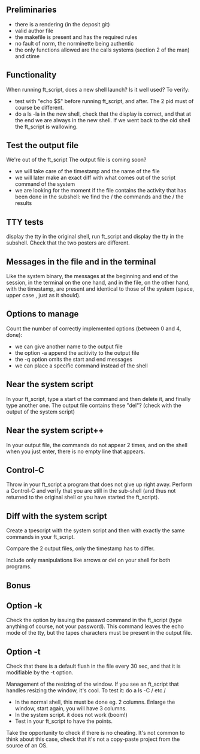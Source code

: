 ## Preliminaries
- there is a rendering (in the deposit git)
- valid author file
- the makefile is present and has the required rules
- no fault of norm, the norminette being authentic
- the only functions allowed are the calls systems (section 2 of the man) and ctime

## Functionality
When running ft_script, does a new shell launch?
Is it well used? To verify:
- test with "echo $$" before running ft_script, and after. The 2 pid must of course be different.
- do a ls -la in the new shell, check that the display is correct, and that at the end we are always in the new shell. If we went back to the old shell the ft_script is wallowing.


## Test the output file
We're out of the ft_script
The output file is coming soon?
- we will take care of the timestamp and the name of the file
- we will later make an exact diff with what comes out of the script command of the system
- we are looking for the moment if the file contains the activity that has been done in the subshell: we find the / the commands and the / the results

## TTY tests
display the tty in the original shell, run ft_script and display the tty in the subshell. Check that the two posters are different.

## Messages in the file and in the terminal
Like the system binary, the messages at the beginning and end of the session, in the terminal on the one hand, and in the file, on the other hand, with the timestamp, are present and identical to those of the system (space, upper case , just as it should).

## Options to manage
Count the number of correctly implemented options (between 0 and 4, done):
- we can give another name to the output file
- the option -a append the acitivity to the output file
- the -q option omits the start and end messages
- we can place a specific command instead of the shell

## Near the system script
In your ft_script, type a start of the command and then delete it, and finally type another one. The output file contains these "del"? (check with the output of the system script)

## Near the system script++
In your output file, the commands do not appear 2 times, and on the shell when you just enter, there is no empty line that appears.

## Control-C
Throw in your ft_script a program that does not give up right away. Perform a Control-C and verify that you are still in the sub-shell (and thus not returned to the original shell or you have started the ft_script).

## Diff with the system script
Create a tpescript with the system script and then with exactly the same commands in your ft_script.

Compare the 2 output files, only the timestamp has to differ.

Include only manipulations like arrows or del on your shell for both programs.

## Bonus

## Option -k
Check the option by issuing the passwd command in the ft_script (type anything of course, not your password). This command leaves the echo mode of the tty, but the tapes characters must be present in the output file.

## Option -t
Check that there is a default flush in the file every 30 sec, and that it is modifiable by the -t option.

Management of the resizing of the window.
If you see an ft_script that handles resizing the window, it's cool.
To test it: do a ls -C / etc /
- In the normal shell, this must be done eg. 2 columns. Enlarge the window, start again, you will have 3 columns.
- In the system script. it does not work (boom!)
- Test in your ft_script to have the points.

Take the opportunity to check if there is no cheating. It's not common to think about this case, check that it's not a copy-paste project from the source of an OS.